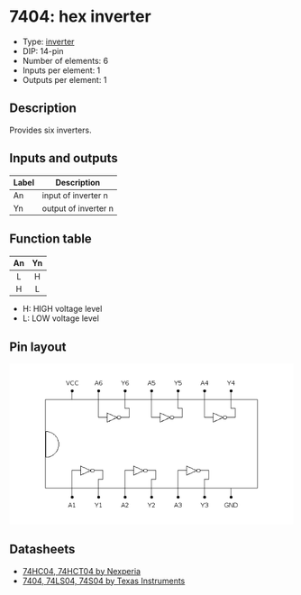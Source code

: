 # 7404: hex inverter

- Type: [inverter](inverters.md)
- DIP: 14-pin
- Number of elements: 6
- Inputs per element: 1
- Outputs per element: 1

## Description

Provides six inverters.

## Inputs and outputs

| Label | Description          |
| ----- | -------------------- |
| An    | input of inverter n  |
| Yn    | output of inverter n |

## Function table

| An  | Yn  |
|:---:|:---:|
|  L  |  H  |
|  H  |  L  |

- H: HIGH voltage level
- L: LOW voltage level

## Pin layout

![](../dia/7404-dip.png)

## Datasheets

- [74HC04, 74HCT04 by Nexperia](https://assets.nexperia.com/documents/data-sheet/74HC_HCT04.pdf)
- [7404, 74LS04, 74S04 by Texas Instruments](http://www.ti.com/lit/ds/symlink/sn74ls04.pdf)
